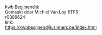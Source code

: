 kwb Begijnendijk <br>
Gemaakt door Michiel Van Loy 1ITF5 <br>
r0889624 <br>
link: <br>
https://kwbbegijnendijk.sinners.be/index.html
